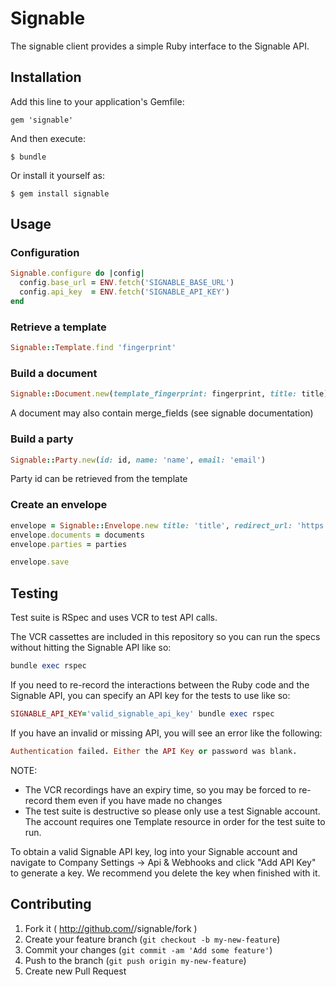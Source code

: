 # Signable

The signable client provides a simple Ruby interface to the Signable API.

## Installation

Add this line to your application's Gemfile:

    gem 'signable'

And then execute:

    $ bundle

Or install it yourself as:

    $ gem install signable

## Usage

### Configuration

```ruby
Signable.configure do |config|
  config.base_url = ENV.fetch('SIGNABLE_BASE_URL')
  config.api_key  = ENV.fetch('SIGNABLE_API_KEY')
end
```

### Retrieve a template

```ruby
Signable::Template.find 'fingerprint'
```

### Build a document

```ruby
Signable::Document.new(template_fingerprint: fingerprint, title: title)
```

A document may also contain merge_fields (see signable documentation)

### Build a party

```ruby
Signable::Party.new(id: id, name: 'name', email: 'email')
```

Party id can be retrieved from the template

### Create an envelope

```ruby
envelope = Signable::Envelope.new title: 'title', redirect_url: 'https://www.autoenrolment.co.uk'
envelope.documents = documents
envelope.parties = parties

envelope.save
```

## Testing

Test suite is RSpec and uses VCR to test API calls.

The VCR cassettes are included in this repository so you can run the specs without hitting the Signable API like so:

```ruby
bundle exec rspec
```

If you need to re-record the interactions between the Ruby code and the Signable API, you can specify an API key for the tests to use like so:

```ruby
SIGNABLE_API_KEY='valid_signable_api_key' bundle exec rspec
```

If you have an invalid or missing API, you will see an error like the following:

```ruby
Authentication failed. Either the API Key or password was blank.
```

NOTE:
* The VCR recordings have an expiry time, so you may be forced to re-record them even if you have made no changes
* The test suite is destructive so please only use a test Signable account. The account requires one Template resource in order for the test suite to run.

To obtain a valid Signable API key, log into your Signable account and navigate to Company Settings → Api & Webhooks and click "Add API Key" to generate a key. We recommend you delete the key when finished with it.

## Contributing

1. Fork it ( http://github.com/<my-github-username>/signable/fork )
2. Create your feature branch (`git checkout -b my-new-feature`)
3. Commit your changes (`git commit -am 'Add some feature'`)
4. Push to the branch (`git push origin my-new-feature`)
5. Create new Pull Request

